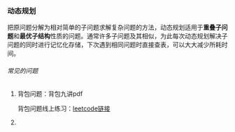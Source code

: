 ### 动态规划

把原问题分解为相对简单的子问题求解复杂问题的方法，动态规划适用于**重叠子问题**和**最优子结构**性质的问题。通常许多子问题及其相似，为此每次动态规划解决子问题的同时进行记忆化存储，下次遇到相同问题时直接查表，可以大大减少所耗时间。

###### 常见的问题

1. 背包问题：背包九讲pdf

   背包问题线上练习：[leetcode链接](https://leetcode-cn.com/problems/partition-equal-subset-sum/)

2. 

